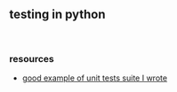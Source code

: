 ## testing in python

<br>

### resources


* [good example of unit tests suite I wrote](https://github.com/go-outside-labs/aws-pipeline/tree/master/tests)